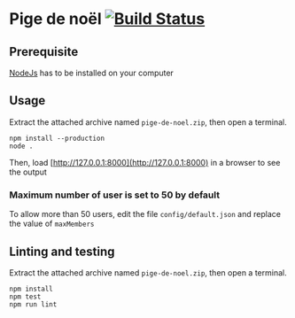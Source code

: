 # Pige de noël [![Build Status](https://travis-ci.com/xsellier/pige-de-noel.svg?token=brwsx1qJJQbFtxcxsvCp&branch=master)](https://travis-ci.com/xsellier/pige-de-noel)

## Prerequisite

[NodeJs](https://nodejs.org/en/download/) has to be installed on your computer

## Usage

Extract the attached archive named `pige-de-noel.zip`, then open a terminal.

```shell
npm install --production
node .
```

Then, load [http://127.0.0.1:8000](http://127.0.0.1:8000) in a browser to see the output

### Maximum number of user is set to 50 by default

To allow more than 50 users, edit the file `config/default.json` and replace the value of `maxMembers`

## Linting and testing

Extract the attached archive named `pige-de-noel.zip`, then open a terminal.

```shell
npm install 
npm test
npm run lint
```
